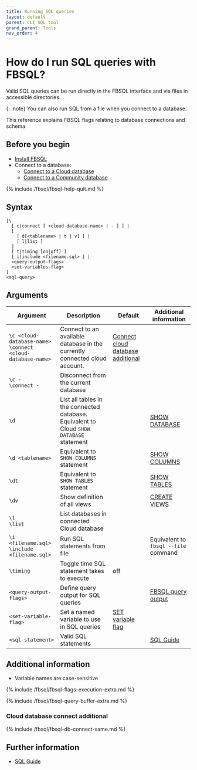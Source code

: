 ```yaml
---
title: Running SQL queries
layout: default
parent: CLI SQL tool
grand_parent: Tools
nav_order: 4
---
```


# How do I run SQL queries with FBSQL?

Valid SQL queries can be run directly in the FBSQL interface and via files in accessible directories.

{: .note}
You can also run SQL from a file when you connect to a database.

This reference explains FBSQL flags relating to database connections and schema

## Before you begin

* [Install FBSQL](/docs/tools/fbsql/fbsql-install)
* Connect to a database:
  * [Connect to a Cloud database](/docs/tools/fbsql/fbsql-connect-cloud-db)
  * [Connect to a Community database](/docs/tools/fbsql/fbsql-connect-community-db)

{% include /fbsql/fbsql-help-quit.md %}

## Syntax

```
[\
  [ c|connect [ <cloud-database-name> | - ] ] |
  [
    [ d[<tablename> | t | v] ] |
    [ l|list ]
  ]
  [ t|timing [on|off] ]
  [ i|include <filename.sql> ] |
  <query-output-flags>
  <set-variables-flag>
]
<sql-query>

```

## Arguments

| Argument | Description | Default | Additional information |
|---|---|---|---|
| `\c <cloud-database-name>`<br/>`\connect <cloud-database-name>` | Connect to an available database in the currently connected cloud account. | [Connect cloud database additional](#connect-cloud-database-additional) |
| `\c -` <br/> `\connect -` | Disconnect from the current database |  |  |
| `\d` | List all tables in the connected database. Equivalent to Cloud `SHOW DATABASE` statement |  | [SHOW DATABASE](/docs/sql-guide/statements/statement-database-show) |
| `\d <tablename>` | Equivalent to `SHOW COLUMNS` statement |  | [SHOW COLUMNS](/docs/sql-guide/statements/statement-columns-show) |
| `\dt` | Equivalent to `SHOW TABLES` statement |  | [SHOW TABLES](/docs/sql-guide/statements/statement-table-show) |
| `\dv` | Show definition of all views |  | [CREATE VIEWS](/docs/sql-guide/statements/statement-view-create) |
| `\l`<br/>`\list` | List databases in connected Cloud database |  |  |
| `\i <filename.sql>`<br/>`\include <filename.sql>` | Run SQL statements from file |  | Equivalent to `fbsql --file` command |
| `\timing` | Toggle time SQL statement takes to execute | off |  |
| `<query-output-flags>` | Define query output for SQL queries |  | [FBSQL query output](/docs/tools/fbsql/fbsql-config-output) |
| `<set-variable-flag>` | Set a named variable to use in SQL queries | [SET variable flag](/docs/tools/fbsql/fbsql-config-set-variable)
| `<sql-statement>` | Valid SQL statements |  | [SQL Guide](/docs/sql-guide/sql-guide-home) |

## Additional information

* Variable names are case-sensitive

{% include /fbsql/fbsql-flags-execution-extra.md %}

{% include /fbsql/fbsql-query-buffer-extra.md %}

### Cloud database connect additional

{% include /fbsql/fbsql-db-connect-same.md %}

## Further information

* [SQL Guide](/docs/sql-guide/sql-guide-home)
